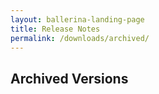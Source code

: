 ```yaml
---
layout: ballerina-landing-page
title: Release Notes
permalink: /downloads/archived/
---
```


<link rel="stylesheet" href="/css/download-page.css" />
<div class="row cBallerina-io-Gray-row">
    <div class="container">
        <!-- <div class="cBallerina-archived-breadcrumbs">
            <div role="navigation" aria-label="breadcrumbs navigation">
                <ul class="wy-breadcrumbs" id="breadcrumb-list" >
                    <li><a href="/">Home</a> »</li>
                    <li><a href="/downloads">Downloads</a> »</li>
                    <li>Archived Versions</li>
                </ul>
            </div>
        </div> -->
        <div class="col-xs-12 col-sm-16 col-md-12 col-lg-12">
            <div class="cStandaloneInstallers" id="archived-versions">
                <h2>Archived Versions</h2>
            </div>            
        </div>
    </div>
</div>
<style>
li.cVersionItem  {display: none !important;  }
</style>
